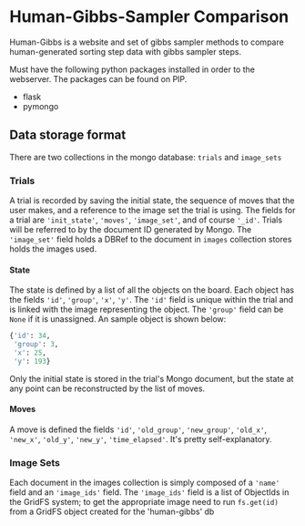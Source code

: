 # Human-Gibbs-Sampler Comparison

Human-Gibbs is a website and set of gibbs sampler methods to compare
human-generated sorting step data with gibbs sampler steps.

Must have the following python packages installed in order to the webserver. The
packages can be found on PIP.
* flask
* pymongo

## Data storage format
There are two collections in the mongo database: `trials` and `image_sets`

### Trials

A trial is recorded by saving the initial state, the sequence of moves that the
user makes, and a reference to the image set the trial is using. The fields for
a trial are `'init_state'`, `'moves'`, `'image_set'`, and of course `'_id'`.
Trials will be referred to by the document ID generated by Mongo.
The `'image_set'` field holds a DBRef to the document in `images`
collection stores holds the images used.

#### State 

The state is defined by a list of all the objects on the board. Each object has
the fields `'id'`, `'group'`, `'x'`, `'y'`. The `'id'` field is unique within
the trial and is linked with the image representing the object. The `'group'`
field can be `None` if it is unassigned. An sample object is shown below:

```python
{'id': 34,
 'group': 3,
 'x': 25,
 'y': 193}
```

Only the initial state is stored in the trial's Mongo document, but the state at
any point can be reconstructed by the list of moves.

#### Moves
A move is defined the fields `'id'`, `'old_group'`, `'new_group'`, `'old_x'`,
`'new_x'`, `'old_y'`, `'new_y'`, `'time_elapsed'`.  It's pretty self-explanatory.

### Image Sets

Each document in the images collection is simply composed of a `'name'` field
and an `'image_ids'` field. The `'image_ids'` field is a list of ObjectIds in
the GridFS system; to get the appropriate image need to run `fs.get(id)` from
a GridFS object created for the 'human-gibbs' db
